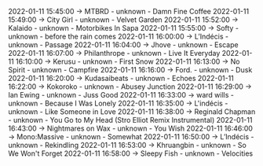 2022-01-11 15:45:00 -> MTBRD - unknown - Damn Fine Coffee
2022-01-11 15:49:00 -> City Girl - unknown - Velvet Garden
2022-01-11 15:52:00 -> Kalaido - unknown - Motorbikes In Sapa
2022-01-11 15:55:00 -> Softy - unknown - before the rain comes
2022-01-11 16:00:00 -> L’Indécis - unknown - Passage
2022-01-11 16:04:00 -> Jhove - unknown - Escape
2022-01-11 16:07:00 -> Philanthrope - unknown - Live It Everyday
2022-01-11 16:10:00 -> Kerusu - unknown - First Snow
2022-01-11 16:13:00 -> No Spirit - unknown - Campfire
2022-01-11 16:16:00 -> Ford. - unknown - Dusk
2022-01-11 16:20:00 -> Kudasaibeats - unknown - Echoes
2022-01-11 16:22:00 -> Kokoroko - unknown - Abusey Junction
2022-01-11 16:29:00 -> Ian Ewing - unknown - Juss Good
2022-01-11 16:33:00 -> ward wills - unknown - Because I Was Lonely
2022-01-11 16:35:00 -> L'indécis - unknown - Like Someone in Love
2022-01-11 16:38:00 -> Reginald Chapman - unknown - You Go to My Head (Stro Elliot Remix Instrumental)
2022-01-11 16:43:00 -> Nightmares on Wax - unknown - You Wish
2022-01-11 16:46:00 -> Mono:Massive - unknown - Somewhat
2022-01-11 16:50:00 -> L’Indécis - unknown - Rekindling
2022-01-11 16:53:00 -> Khruangbin - unknown - So We Won't Forget
2022-01-11 16:58:00 -> Sleepy Fish - unknown - Velocities
